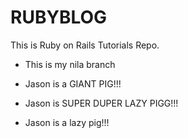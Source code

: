 # RUBYBLOG


This is Ruby on Rails Tutorials Repo.

* This is my nila branch

* Jason is a GIANT PIG!!!

* Jason is SUPER DUPER LAZY PIGG!!!

* Jason is a lazy pig!!!
